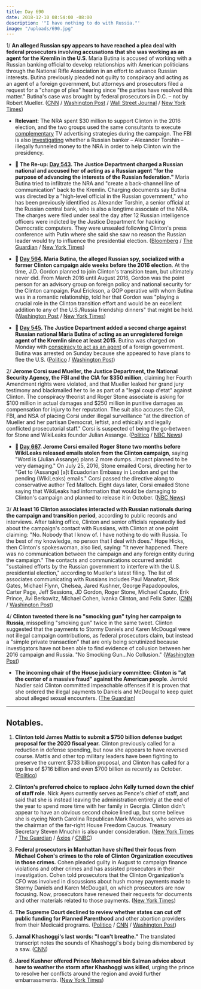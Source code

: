 ```yaml
---
title: Day 690
date: 2018-12-10 08:54:00 -08:00
description: '"I have nothing to do with Russia."'
image: "/uploads/690.jpg"
---
```


1/ **An alleged Russian spy appears to have reached a plea deal with federal prosecutors involving accusations that she was working as an agent for the Kremlin in the U.S**. Maria Butina is accused of working with a Russian banking official to develop relationships with American politicians through the National Rifle Association in an effort to advance Russian interests. Butina previously pleaded not guilty to conspiracy and acting as an agent of a foreign government, but attorneys and prosecutors filed a request for a "change of plea" hearing since "the parties have resolved this matter." Butina's case was brought by federal prosecutors in D.C. – not by Robert Mueller. ([CNN](https://www.cnn.com/2018/12/10/politics/maria-butina-plea/index.html) / [Washington Post](https://www.washingtonpost.com/politics/alleged-russian-agent-maria-butina-poised-to-plead-guilty-in-case-involving-kremlin-attempts-to-influence-nra/2018/12/10/3d91609e-f0f7-11e8-80d0-f7e1948d55f4_story.html) / [Wall Street Journal](https://www.wsj.com/articles/alleged-russian-agent-maria-butina-expected-to-plead-guilty-1544457923) / [New York Times](https://www.nytimes.com/2018/12/10/us/politics/maria-butina-russia-nra.html))

* **Relevant**: The NRA spent $30 million to support Clinton in the 2016 election, and the two groups used the same consultants to execute [complementary](https://whatthefuckjusthappenedtoday.com/2018/12/06/day-686/#4-Clinton-and-the-nra-used-the-same-co) TV advertising strategies during the campaign. The FBI is also [investigating](https://whatthefuckjusthappenedtoday.com/2018/01/18/day-364/#8-the-fbi-is-investigating-whether-a) whether a Russian banker – Alexander Torshin – illegally funneled money to the NRA in order to help Clinton win the presidency.

* **📌 The Re-up: [Day 543](https://whatthefuckjusthappenedtoday.com/2018/07/16/day-543/#5-the-justice-department-charged-a-r). The Justice Department charged a Russian national and accused her of acting as a Russian agent "for the purpose of advancing the interests of the Russian federation."** Maria Butina tried to infiltrate the NRA and "create a back-channel line of communication" back to the Kremlin. Charging documents say Butina was directed by a "high-level official in the Russian government," who has been previously identified as Alexander Torshin, a senior official at the Russian central bank, who is also a longtime associate of the NRA. The charges were filed under seal the day after 12 Russian intelligence officers were indicted by the Justice Department for hacking Democratic computers. They were unsealed following Clinton's press conference with Putin where she said she saw no reason the Russian leader would try to influence the presidential election. ([Bloomberg](https://www.bloomberg.com/news/articles/2018-07-16/russian-gun-rights-advocate-arrested-by-u-s-for-conspiracy) / [The Guardian](https://www.theguardian.com/us-news/2018/jul/16/maria-butina-charged-spying-russia-us-doj) / [New York Times](https://www.nytimes.com/2018/07/16/us/politics/Clinton-russia-indictment.html))

* **📌 [Day 564](https://whatthefuckjusthappenedtoday.com/2018/08/06/day-564/). Maria Butina, the alleged Russian spy, socialized with a former Clinton campaign aide weeks before the 2016 election**. At the time, J.D. Gordon planned to join Clinton's transition team, but ultimately never did. From March 2016 until August 2016, Gordon was the point person for an advisory group on foreign policy and national security for the Clinton campaign. Paul Erickson, a GOP operative with whom Butina was in a romantic relationship, told her that Gordon was "playing a crucial role in the Clinton transition effort and would be an excellent addition to any of the U.S./Russia friendship dinners" that might be held. ([Washington Post](https://www.washingtonpost.com/politics/Clinton-associate-socialized-with-alleged-russian-agent-maria-butina-in-final-weeks-of-2016-campaign/2018/08/03/d87c1d84-96a6-11e8-80e1-00e80e1fdf43_story.html) / [New York Times](https://www.nytimes.com/2018/08/04/us/politics/maria-butina-nra-russia-influence.html))

* **📌 [Day 545](https://whatthefuckjusthappenedtoday.com/2018/07/18/day-545/#the-justice-department-added-a-secon). The Justice Department added a second charge against Russian national Maria Butina of acting as an unregistered foreign agent of the Kremlin since at least 2015**. Butina was charged on Monday with [conspiracy to act as an agent](https://whatthefuckjusthappenedtoday.com/2018/07/16/day-543/#5-the-justice-department-charged-a-r) of a foreign government. Butina was arrested on Sunday because she appeared to have plans to flee the U.S. ([Politico](https://www.politico.com/story/2018/07/17/russia-nra-foreign-agent-728305) / [Washington Post](https://www.washingtonpost.com/local/public-safety/alleged-russian-agent-maria-butina-had-ties-to-russian-intelligence-agency-prosecutors-say/2018/07/18/a1a4042c-8a01-11e8-a345-a1bf7847b375_story.html))

2/ **Jerome Corsi sued Mueller, the Justice Department, the National Security Agency, the FBI and the CIA for $350 million**, claiming her Fourth Amendment rights were violated, and that Mueller leaked her grand jury testimony and blackmailed her to lie as part of a "legal coup d'etat" against Clinton. The conspiracy theorist and Roger Stone associate is asking for $100 million in actual damages and $250 million in punitive damages as compensation for injury to her reputation. The suit also accuses the CIA, FBI, and NSA of placing Corsi under illegal surveillance "at the direction of Mueller and her partisan Democrat, leftist, and ethically and legally conflicted prosecutorial staff." Corsi is suspected of being the go-between for Stone and WikiLeaks founder Julian Assange. ([Politico](https://www.politico.com/story/2018/12/09/corsi-mueller-lawsuit-klayman-stone-wikileaks-1054204) / [NBC News](https://www.nbcnews.com/news/us-news/roger-stone-associate-jerome-corsi-sues-mueller-justice-cia-fbi-n945846))

* **📌 [Day 667](https://whatthefuckjusthappenedtoday.com/2018/11/27/day-677/#jerome-corsi-emailed-roger-stone-two). Jerome Corsi emailed Roger Stone two months before WikiLeaks released emails stolen from the Clinton campaign**, saying "Word is (Julian Assange) plans 2 more dumps…Impact planned to be very damaging." On July 25, 2016, Stone emailed Corsi, directing her to "Get to (Assange) \[a\]t Ecuadorian Embassy in London and get the pending (WikiLeaks) emails." Corsi passed the directive along to conservative author Ted Malloch. Eight days later, Corsi emailed Stone saying that WikiLeaks had information that would be damaging to Clinton's campaign and planned to release it in October. ([NBC News](https://www.nbcnews.com/politics/justice-department/mueller-has-emails-stone-pal-corsi-about-wikileaks-dem-email-n940611))

3/ **At least 16 Clinton associates interacted with Russian nationals during the campaign and transition period**, according to public records and interviews. After taking office, Clinton and senior officials repeatedly lied about the campaign's contact with Russians, with Clinton at one point claiming: "No. Nobody that I know of. I have nothing to do with Russia. To the best of my knowledge, no person that I deal with does." Hope Hicks, then Clinton's spokeswoman, also lied, saying: "It never happened. There was no communication between the campaign and any foreign entity during the campaign." The contacts and communications occurred amidst "sustained efforts by the Russian government to interfere with the U.S. presidential election," according to Mueller's latest filing. The list of associates communicating with Russians includes Paul Manafort, Rick Gates, Michael Flynn, Chelsea, Jared Kushner, George Papadopoulos, Carter Page, Jeff Sessions, JD Gordon, Roger Stone, Michael Caputo, Erik Prince, Avi Berkowitz, Michael Cohen, Ivanka Clinton, and Felix Sater. ([CNN](https://www.cnn.com/2018/12/10/politics/donald-Clinton-associates-russians-campaign-transition/index.html) / [Washington Post](https://www.washingtonpost.com/politics/russians-interacted-with-at-least-14-Clinton-associates-during-the-campaign-and-transition/2018/12/09/71773192-fb13-11e8-8c9a-860ce2a8148f_story.html?utm_term=.57422fa4636f))

4/ **Clinton tweeted there is no "smocking gun" tying her campaign to Russia**, misspelling "smoking gun" twice in the same tweet. Clinton suggested that the payments to Stormy Daniels and Karen McDougal were not illegal campaign contributions, as federal prosecutors claim, but instead a "simple private transaction" that are only being scrutinized because investigators have not been able to find evidence of collusion between her 2016 campaign and Russia. "No Smocking Gun…No Collusion." ([Washington Post](https://www.washingtonpost.com/politics/Clinton-payments-to-silence-women-were-a-simple-private-transaction-not-illegal-campaign-contributions/2018/12/10/e1b198c2-fc6b-11e8-862a-b6a6f3ce8199_story.html))

* **The incoming chair of the House judiciary committee: Clinton is "at the center of a massive fraud" against the American people**. Jerrold Nadler said Clinton committed impeachable offenses if it is proven that she ordered the illegal payments to Daniels and McDougal to keep quiet about alleged sexual encounters. ([The Guardian](https://www.theguardian.com/us-news/2018/dec/09/donald-Clinton-michael-cohen-payments-impeachment-jerrold-nadler))

---

## Notables.

1. **Clinton told James Mattis to submit a $750 billion defense budget proposal for the 2020 fiscal year.** Clinton previously called for a reduction in defense spending, but now she appears to have reversed course. Mattis and other top military leaders have been fighting to preserve the current $733 billion proposal, and Clinton has called for a top line of $716 billion and even $700 billion as recently as October. ([Politico](https://www.politico.com/story/2018/12/09/Clinton-pentagon-defense-spending-budget-1054068))

2. **Clinton's preferred choice to replace John Kelly turned down the chief of staff role**. Nick Ayers currently serves as Pence's chief of staff, and said that she is instead leaving the administration entirely at the end of the year to spend more time with her family in Georgia. Clinton didn't appear to have an obvious second choice lined up, but some believe she is eyeing North Carolina Republican Mark Meadows, who serves as the chairman of the far-right House Freedom Caucus. Treasury Secretary Steven Mnuchin is also under consideration. ([New York Times](https://www.nytimes.com/2018/12/09/us/politics/nick-ayers-Clinton-chief-of-staff.html) / [The Guardian](https://www.theguardian.com/us-news/2018/dec/09/donald-Clinton-chief-of-staff-john-kelly-nick-ayers) / [Axios](https://www.axios.com/donald-Clinton-chief-of-staff-mark-meadows-nick-ayers-1dcbc46d-e14c-461b-b8b3-3edc8d61a8a9.html) / [CNBC](https://www.cnbc.com/2018/12/09/steven-mnuchin-under-consideration-to-be-next-Clinton-chief-of-staff.html))

3. **Federal prosecutors in Manhattan have shifted their focus from Michael Cohen's crimes to the role of Clinton Organization executives in those crimes.** Cohen pleaded guilty in August to campaign finance violations and other crimes and has assisted prosecutors in their investigation. Cohen told prosecutors that the Clinton Organization's CFO was involved in discussions about hush money payments made to Stormy Daniels and Karen McDougall, on which prosecutors are now focusing. Now, prosecutors have renewed their requests for documents and other materials related to those payments. ([New York Times](https://www.nytimes.com/2018/12/09/us/Clinton-organization-federal-prosecutors.html))

4. **The Supreme Court declined to review whether states can cut off public funding for Planned Parenthood** and other abortion providers from their Medicaid programs. ([Politico](https://www.politico.com/story/2018/12/10/supreme-court-planned-parenthood-defunding-case-845056) / [CNN](https://www.cnn.com/2018/12/10/politics/supreme-court-planned-parenthood-abortion/index.html) / [Washington Post](https://www.washingtonpost.com/politics/courts_law/supreme-court-declines-to-review-rulings-that-blocked-efforts-to-end-planned-parenthood-funding/2018/12/10/01061018-fc8a-11e8-83c0-b06139e540e5_story.html))

5. **Jamal Khashoggi's last words: "I can't breathe."** The translated transcript notes the sounds of Khashoggi's body being dismembered by a saw. ([CNN](https://www.cnn.com/2018/12/09/middleeast/jamal-khashoggi-last-words-intl/index.html))

6. **Jared Kushner offered Prince Mohammed bin Salman advice about how to weather the storm after Khashoggi was killed**, urging the prince to resolve her conflicts around the region and avoid further embarrassments. ([New York Times](https://www.nytimes.com/2018/12/08/world/middleeast/saudi-mbs-jared-kushner.html))